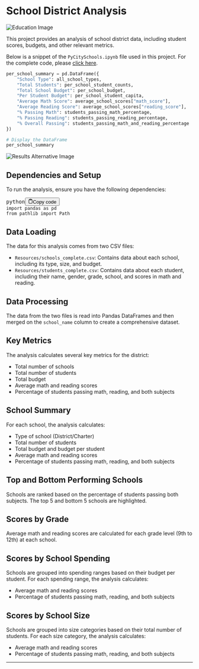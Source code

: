 <h1>School District Analysis</h1>


<img src="https://github.com/Xthe23/pandas-challenge/blob/main/Images/education.png" alt="Education Image">



<p>
  This project provides an analysis of school district data, including student
  scores, budgets, and other relevant metrics.
</p>

Below is a snippet of the `PyCitySchools.ipynb` file used in this project. For the complete code, please [click here](https://github.com/Xthe23/pandas-challenge/blob/main/PyCitySchools/PyCitySchools.ipynb).

```python
per_school_summary = pd.DataFrame({
    "School Type": all_school_types,
    "Total Students": per_school_student_counts,
    "Total School Budget": per_school_budget,
    "Per Student Budget": per_school_student_capita,
    "Average Math Score": average_school_scores["math_score"],
    "Average Reading Score": average_school_scores["reading_score"],
    "% Passing Math": students_passing_math_percentage,
    "% Passing Reading": students_passing_reading_percentage,
    "% Overall Passing": students_passing_math_and_reading_percentage
})

# Display the DataFrame
per_school_summary
```

<img src="https://github.com/Xthe23/pandas-challenge/blob/main/Images/results1.png" alt="Results Alternative Image">

<h2>Dependencies and Setup</h2>
<p>To run the analysis, ensure you have the following dependencies:</p>
<pre><div class="bg-black rounded-md mb-4"><div class="flex items-center relative text-gray-200 bg-gray-800 gizmo:dark:bg-token-surface-primary px-4 py-2 text-xs font-sans justify-between rounded-t-md"><span>python</span><button class="flex ml-auto gizmo:ml-0 gap-2 items-center"><svg stroke="currentColor" fill="none" stroke-width="2" viewBox="0 0 24 24" stroke-linecap="round" stroke-linejoin="round" class="icon-sm" height="1em" width="1em" xmlns="http://www.w3.org/2000/svg"><path d="M16 4h2a2 2 0 0 1 2 2v14a2 2 0 0 1-2 2H6a2 2 0 0 1-2-2V6a2 2 0 0 1 2-2h2"></path><rect x="8" y="2" width="8" height="4" rx="1" ry="1"></rect></svg>Copy code</button></div><div class="p-4 overflow-y-auto"><code class="!whitespace-pre hljs language-python"><span class="hljs-keyword">import</span> pandas <span class="hljs-keyword">as</span> pd
<span class="hljs-keyword">from</span> pathlib <span class="hljs-keyword">import</span> Path
</code></div></div></pre>
<h2>Data Loading</h2>
<p>The data for this analysis comes from two CSV files:</p>
<ul>
  <li>
    <code>Resources/schools_complete.csv</code>: Contains data about each
    school, including its type, size, and budget.
  </li>
  <li>
    <code>Resources/students_complete.csv</code>: Contains data about each
    student, including their name, gender, grade, school, and scores in math and
    reading.
  </li>
</ul>
<h2>Data Processing</h2>
<p>
  The data from the two files is read into Pandas DataFrames and then merged on
  the <code>school_name</code> column to create a comprehensive dataset.
</p>
<h2>Key Metrics</h2>
<p>The analysis calculates several key metrics for the district:</p>
<ul>
  <li>Total number of schools</li>
  <li>Total number of students</li>
  <li>Total budget</li>
  <li>Average math and reading scores</li>
  <li>Percentage of students passing math, reading, and both subjects</li>
</ul>
<h2>School Summary</h2>
<p>For each school, the analysis calculates:</p>
<ul>
  <li>Type of school (District/Charter)</li>
  <li>Total number of students</li>
  <li>Total budget and budget per student</li>
  <li>Average math and reading scores</li>
  <li>Percentage of students passing math, reading, and both subjects</li>
</ul>
<h2>Top and Bottom Performing Schools</h2>
<p>
  Schools are ranked based on the percentage of students passing both subjects.
  The top 5 and bottom 5 schools are highlighted.
</p>
<h2>Scores by Grade</h2>
<p>
  Average math and reading scores are calculated for each grade level (9th to
  12th) at each school.
</p>
<h2>Scores by School Spending</h2>
<p>
  Schools are grouped into spending ranges based on their budget per student.
  For each spending range, the analysis calculates:
</p>
<ul>
  <li>Average math and reading scores</li>
  <li>Percentage of students passing math, reading, and both subjects</li>
</ul>
<h2>Scores by School Size</h2>
<p>
  Schools are grouped into size categories based on their total number of
  students. For each size category, the analysis calculates:
</p>
<ul>
  <li>Average math and reading scores</li>
  <li>Percentage of students passing math, reading, and both subjects</li>
</ul>
<hr />
